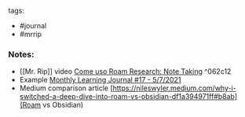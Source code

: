 tags: 
- #journal 
- #mrrip

### Notes:
- [[Mr. Rip]] video  [Come uso Roam Research: Note Taking](https://www.youtube.com/watch?v=_ZI6kLXuvjk&t=31s) ^062c12
- Example [Monthly Learning Journal #17 - 5/7/2021](https://retireinprogress.com/monthly-learning-journal-17-5-7-2021/#Main_Content)
- Medium comparison article [https://nileswyler.medium.com/why-i-switched-a-deep-dive-into-roam-vs-obsidian-df1a394971ff#b8ab](Roam vs Obsidian)